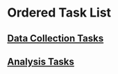 # Ordered Task List

## [Data Collection Tasks](TASKSCOLLECTION.md)

## [Analysis Tasks](TASKSANALYSIS.md)
